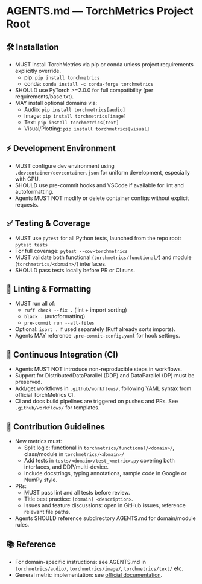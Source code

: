 # AGENTS.md — TorchMetrics Project Root

## 🛠️ Installation

- MUST install TorchMetrics via pip or conda unless project requirements explicitly override.
  - pip: `pip install torchmetrics`
  - conda: `conda install -c conda-forge torchmetrics`
- SHOULD use PyTorch >=2.0.0 for full compatibility (per requirements/base.txt).
- MAY install optional domains via:
  - Audio: `pip install torchmetrics[audio]`
  - Image: `pip install torchmetrics[image]`
  - Text: `pip install torchmetrics[text]`
  - Visual/Plotting: `pip install torchmetrics[visual]`

## ⚡ Development Environment

- MUST configure dev environment using `.devcontainer/devcontainer.json` for uniform development, especially with GPU.
- SHOULD use pre-commit hooks and VSCode if available for lint and autoformatting.
- Agents MUST NOT modify or delete container configs without explicit requests.

## ✅ Testing & Coverage

- MUST use `pytest` for all Python tests, launched from the repo root: `pytest tests`
- For full coverage: `pytest --cov=torchmetrics`
- MUST validate both functional (`torchmetrics/functional/`) and module (`torchmetrics/<domain>/`) interfaces.
- SHOULD pass tests locally before PR or CI runs.

## 🧹 Linting & Formatting

- MUST run all of:
  - `ruff check --fix .` (lint + import sorting)
  - `black .` (autoformatting)
  - `pre-commit run --all-files`
- Optional: `isort .` if used separately (Ruff already sorts imports).
- Agents MAY reference `.pre-commit-config.yaml` for hook settings.

## 🔁 Continuous Integration (CI)

- Agents MUST NOT introduce non-reproducible steps in workflows.
- Support for DistributedDataParallel (DDP) and DataParallel (DP) must be preserved.
- Add/get workflows in `.github/workflows/`, following YAML syntax from official TorchMetrics CI.
- CI and docs build pipelines are triggered on pushes and PRs. See `.github/workflows/` for templates.

## 🤝 Contribution Guidelines

- New metrics must:
  - Split logic: functional in `torchmetrics/functional/<domain>/`, class/module in `torchmetrics/<domain>/`
  - Add tests in `tests/<domain>/test_<metric>.py` covering both interfaces, and DDP/multi-device.
  - Include docstrings, typing annotations, sample code in Google or NumPy style.
- PRs:
  - MUST pass lint and all tests before review.
  - Title best practice: `[domain] <description>`.
  - Issues and feature discussions: open in GitHub issues, reference relevant file paths.
- Agents SHOULD reference subdirectory AGENTS.md for domain/module rules.

## 📚 Reference

- For domain-specific instructions: see AGENTS.md in `torchmetrics/audio/`, `torchmetrics/image/`, `torchmetrics/text/` etc.
- General metric implementation: see [official documentation](https://lightning.ai/docs/torchmetrics/stable/pages/implement.html).
